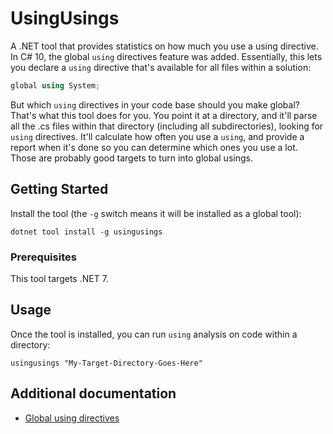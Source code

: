 # UsingUsings

A .NET tool that provides statistics on how much you use a using directive. In C# 10, the global `using` directives feature was added. Essentially, this lets you declare a `using` directive that's available for all files within a solution:

```csharp
global using System;
```

But which `using` directives in your code base should you make global? That's what this tool does for you. You point it at a directory, and it'll parse all the .cs files within that directory (including all subdirectories), looking for `using` directives. It'll calculate how often you use a `using`, and provide a report when it's done so you can determine which ones you use a lot. Those are probably good targets to turn into global usings.

## Getting Started

Install the tool (the `-g` switch means it will be installed as a global tool):

```
dotnet tool install -g usingusings
```

### Prerequisites

This tool targets .NET 7.

## Usage

Once the tool is installed, you can run `using` analysis on code within a directory:

```
usingusings "My-Target-Directory-Goes-Here"
```

## Additional documentation

* [Global using directives](https://learn.microsoft.com/en-us/dotnet/csharp/whats-new/csharp-10#global-using-directives)
